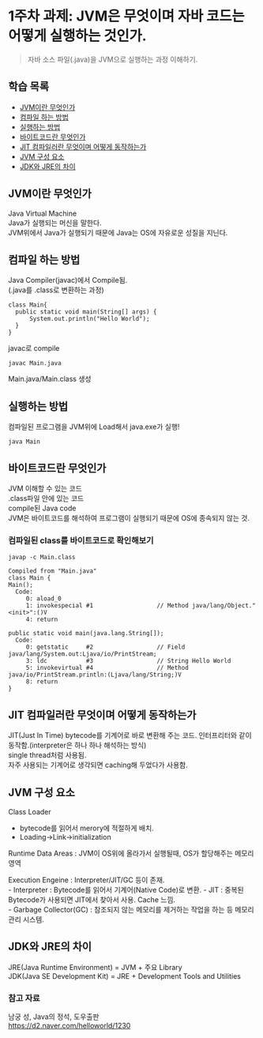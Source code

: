 # 1주차 과제: JVM은 무엇이며 자바 코드는 어떻게 실행하는 것인가.
> 자바 소스 파일(.java)을 JVM으로 실행하는 과정 이해하기.

## 학습 목록
- [JVM이란 무엇인가](#JVM이란-무엇인가)
- [컴파일 하는 방법](#컴파일-하는-방법)
- [실행하는 방법](#실행하는-방법)
- [바이트코드란 무엇인가](#바이트코드란-무엇인가)
- [JIT 컴파일러란 무엇이며 어떻게 동작하는가](#JIT-컴파일러란-무엇이며-어떻게-동작하는가)
- [JVM 구성 요소](#JVM-구성-요소)
- [JDK와 JRE의 차이](#JDK와-JRE의-차이)

## JVM이란 무엇인가
  Java Virtual Machine  
  Java가 실행되는 머신을 말한다.  
  JVM위에서 Java가 실행되기 때문에 Java는 OS에 자유로운 성질을 지닌다.  
## 컴파일 하는 방법
  Java Compiler(javac)에서 Compile됨.  
  (.java를 .class로 변환하는 과정)  
  ~~~
  class Main{
    public static void main(String[] args) { 
        System.out.println("Hello World");
    }
  }
  ~~~
  
  javac로 compile
  ~~~
  javac Main.java
  ~~~
  Main.java/Main.class 생성
  
## 실행하는 방법
  컴파일된 프로그램을 JVM위에 Load해서 java.exe가 실행!  
  ~~~
  java Main
  ~~~
## 바이트코드란 무엇인가
  JVM 이해할 수 있는 코드  
  .class파일 안에 있는 코드  
  compile된 Java code  
  JVM은 바이트코드를 해석하여 프로그램이 실행되기 때문에 OS에 종속되지 않는 것.  
  ### 컴파일된 class를 바이트코드로 확인해보기
  ~~~
  javap -c Main.class
  ~~~  
  ~~~
Compiled from "Main.java"
class Main {
  Main();
    Code:
       0: aload_0
       1: invokespecial #1                  // Method java/lang/Object."<init>":()V
       4: return

  public static void main(java.lang.String[]);
    Code:
       0: getstatic     #2                  // Field java/lang/System.out:Ljava/io/PrintStream;
       3: ldc           #3                  // String Hello World
       5: invokevirtual #4                  // Method java/io/PrintStream.println:(Ljava/lang/String;)V
       8: return
}
~~~
## JIT 컴파일러란 무엇이며 어떻게 동작하는가
JIT(Just In Time)
  bytecode를 기계어로 바로 변환해 주는 코드. 
  인터프리터와 같이 동작함.(interpreter은 하나 하나 해석하는 방식)  
  single thread처럼 사용됨.  
  자주 사용되는 기계어로 생각되면 caching해 두었다가 사용함.   
## JVM 구성 요소
  Class Loader  
   - bytecode를 읽어서 merory에 적절하게 배치. 
   - Loading->Link->initialization  
   
  Runtime Data Areas : JVM이 OS위에 올라가서 실행될때, OS가 할당해주는 메모리 영역  
  
  Execution Engeine 
    : Interpreter/JIT/GC 등이 존재.  
    - Interpreter : Bytecode를 읽어서 기계어(Native Code)로 변환.
    - JIT : 중복된 Bytecode가 사용되면 JIT에서 찾아서 사용. Cache 느낌.  
    - Garbage Collector(GC) : 참조되지 않는 메모리를 제거하는 작업을 하는 등 메모리 관리 시스템.
## JDK와 JRE의 차이
  JRE(Java Runtime Environment) = JVM + 주요 Library  
  JDK(Java SE Development Kit) = JRE + Development Tools and Utilities  
  
 
 
 
 ### 참고 자료  
  남궁 성, Java의 정석, 도우출판  
  https://d2.naver.com/helloworld/1230  
